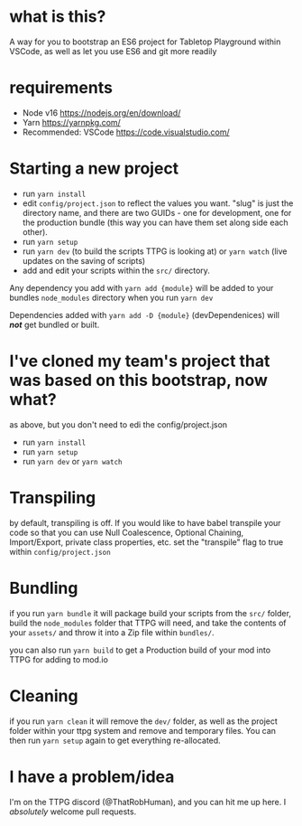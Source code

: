 # what is this?

A way for you to bootstrap an ES6 project for Tabletop Playground within VSCode, as well as let you use ES6 and git more readily

# requirements

* Node v16 https://nodejs.org/en/download/
* Yarn https://yarnpkg.com/
* Recommended: VSCode https://code.visualstudio.com/

# Starting a new project

* run ``yarn install``
* edit ``config/project.json`` to reflect the values you want. "slug" is just the directory name, and there are two GUIDs - one for development, one for the production bundle (this way you can have them set along side each other).
* run ``yarn setup``
* run ``yarn dev`` (to build the scripts TTPG is looking at) or ``yarn watch`` (live updates on the saving of scripts)
* add and edit your scripts within the ``src/`` directory.

Any dependency you add with ``yarn add {module}`` will be added to your bundles ``node_modules`` directory when you run ``yarn dev``

Dependencies added with ``yarn add -D {module}`` (devDependenices) will ***not*** get bundled or built.

# I've cloned my team's project that was based on this bootstrap, now what?

as above, but you don't need to edi the config/project.json

* run ``yarn install``
* run ``yarn setup``
* run ``yarn dev`` or ``yarn watch``

# Transpiling

by default, transpiling is off. If you would like to have babel transpile your code so that you can use Null Coalescence, Optional Chaining, Import/Export, private class properties, etc. set the "transpile" flag to true within ``config/project.json``

# Bundling

if you run ``yarn bundle`` it will package build your scripts from the ``src/`` folder, build the ``node_modules`` folder that TTPG will need, and take the contents of your ``assets/`` and throw it into a Zip file within ``bundles/``.

you can also run ``yarn build`` to get a Production build of your mod into TTPG for adding to mod.io

# Cleaning

if you run ``yarn clean`` it will remove the ``dev/`` folder, as well as the project folder within your ttpg system and remove and temporary files. You can then run ``yarn setup`` again to get everything re-allocated.

# I have a problem/idea

I'm on the TTPG discord (@ThatRobHuman), and you can hit me up here. I *absolutely* welcome pull requests.
